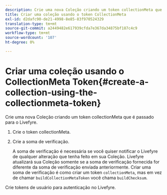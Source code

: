 ```yaml
---
description: Crie uma nova Coleção criando um token collectionMeta que é passado para o Livefyre.
title: Criar uma coleção usando o token CollectionMeta
exl-id: d2dafc90-de21-4998-8e85-83f970524329
translation-type: tm+mt
source-git-commit: a2449482e617939cfda7e367da34875bf187c4c9
workflow-type: tm+mt
source-wordcount: '107'
ht-degree: 0%

---
```


# Criar uma coleção usando o CollectionMeta Token{#create-a-collection-using-the-collectionmeta-token}

Crie uma nova Coleção criando um token collectionMeta que é passado para o Livefyre.

1. Crie o token collectionMeta.
1. Crie a soma de verificação.

   A soma de verificação é necessária se você quiser notificar o Livefyre de qualquer alteração que tenha feito em sua Coleção. Livefyre atualizará sua Coleção somente se a soma de verificação fornecida for diferente da soma de verificação enviada anteriormente. Criar uma soma de verificação é como criar um token `collectionMeta`, mas em vez de chamar `buildCollectionMetaToken` você chama `buildChecksum`.

Crie tokens de usuário para autenticação no Livefyre.
